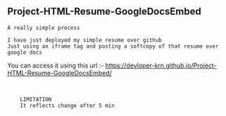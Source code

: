 ## Project-HTML-Resume-GoogleDocsEmbed   
    
    A really simple process    
    
    I have just deployed my simple resume over github     
    Just using an iframe tag and posting a softcopy of that resume over google docs   
    

You can access it using this url :-   https://devloper-krn.github.io/Project-HTML-Resume-GoogleDocsEmbed/ 
   
  <br>

```
    LIMITATION   
    It reflects change after 5 min
```
